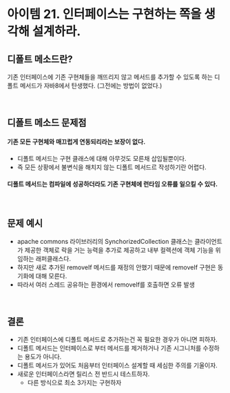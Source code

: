 # 아이템 21. 인터페이스는 구현하는 쪽을 생각해 설계하라.

## 디폴트 메소드란?

기존 인터페이스에 기존 구현체들을 깨뜨리지 않고 메서드를 추가할 수 있도록 하는 디폴트 메서드가 자바8에서 탄생했다. (그전에는 방법이 없었다.)

<br/>

## 디폴트 메소드 문제점

#### 기존 모든 구현체와 매끄럽게 연동되리라는 보장이 없다.
- 디폴트 메서드는 구현 클래스에 대해 아무것도 모른채 삽입될뿐이다.
- 즉 모든 상황에서 불변식을 해치지 않는 디폴트 메서드르 작성하기란 어렵다.


#### 디폴트 메서드는 컴파일에 성공하더라도 기존 구현체에 런타임 오류를 일으킬 수 있다.

<br/>

## 문제  예시

- apache commons 라이브러리의 SynchorizedCollection 클래스는 클라이언트가 제공한 객체로 락을 거는 능력을 추가로 제공하고 내부 컬렉션에 객체 기능을 위임하는 래퍼클래스다.
- 하지만 새로 추가된 removeIf 메서드를 재정의 안했기 때문에 removeIf 구현은 동기화에 대해 모른다.
- 따라서 여러 스레드 공유하는 환경에서 removeIf를 호출하면 오류 발생

<br/>

## 결론

- 기존 인터페이스에 디폴트 메서드로 추가하는건 꼭 필요한 경우가 아니면 피하자.
- 디폴트 메서드는 인터페이스로 부터 메서드를 제거하거나 기존 시그니처를 수정하는 용도가 아니다.
- 디폴트 메서드가 있어도 처음부터 인터페이스 설계할 때 세심한 주의를 기울이자.
- 새로운 인터페이스라면 릴리스 전 반드시 테스트하자.
  - 다른 방식으로 최소 3가지는 구현하자
